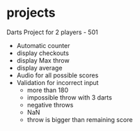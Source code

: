 # projects
Darts Project for 2 players - 501
- Automatic counter
- display checkouts
- display Max throw
- display average
- Audio for all possible scores
- Validation for incorrect input
  - more than 180
  - impossible throw with 3 darts
  - negative throws
  - NaN
  - throw is bigger than remaining score
